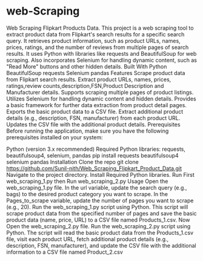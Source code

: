 # web-Scraping
Web Scraping Flipkart Products Data.
This project is a web scraping tool to extract product data from Flipkart's search results for a specific search query.
It retrieves product information, such as product URLs, names, prices, ratings, and the number of reviews from multiple pages of search results.
It uses Python with libraries like requests and BeautifulSoup for web scraping.
Also incorporates Selenium for handling dynamic content, such as "Read More" buttons and other hidden details.
Built With
Python
BeautifulSoup
requests
Selenium
pandas
Features
Scrape product data from Flipkart search results.
Extract product URLs, names, prices, ratings,review counts,description,FSN,Product Description and Manufacturer details.
Supports scraping multiple pages of product listings.
Utilizes Selenium for handling dynamic content and hidden details.
Provides a basic framework for further data extraction from product detail pages.
Exports the basic product data to a CSV file.
Extract additional product details (e.g., description, FSN, manufacturer) from each product URL.
Updates the CSV file with the additional product details.
Prerequisites
Before running the application, make sure you have the following prerequisites installed on your system:

Python (version 3.x recommended)
Required Python libraries: requests, beautifulsoup4, selenium, pandas
   pip install requests beautifulsoup4 selenium pandas
Installation
Clone the repo
git clone https://github.com/Sunil-nith/Web_Scraping_Flipkart_Product_Data.git
Navigate to the project directory.
Install Required Python libraries.
Run First web_scraping_1.py then Run web_scraping_2.py
Usage
Open the web_scraping_1.py file.
In the url variable, update the search query (e.g., bags) to the desired product category you want to scrape.
In the Pages_to_scrape variable, update the number of pages you want to scrape (e.g., 20).
Run the web_scraping_1.py script using Python.
This script will scrape product data from the specified number of pages and save the basic product data (name, price, URL) to a CSV file named Products_1.csv.
Now Open the web_scraping_2.py file.
Run the web_scraping_2.py script using Python.
The script will read the basic product data from the Products_1.csv file, visit each product URL, fetch additional product details (e.g., description, FSN, manufacturer), and update the CSV file with the additional information to a CSV file named Product_2.csv
